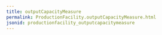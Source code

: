 ```yaml
---
title: outputCapacityMeasure
permalink: ProductionFacility.outputCapacityMeasure.html
jsonid: productionfacility_outputcapacitymeasure
---
```

